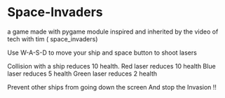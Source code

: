 # Space-Invaders
a game made with pygame module inspired and inherited by the video of tech with tim ( space_invaders)

Use W-A-S-D to move your ship and space button to shoot lasers

Collision with a ship reduces 10 health.
Red laser reduces 10 health
Blue laser reduces 5 health
Green laser reduces 2 health

Prevent other ships from going down the screen
And stop the Invasion !!
